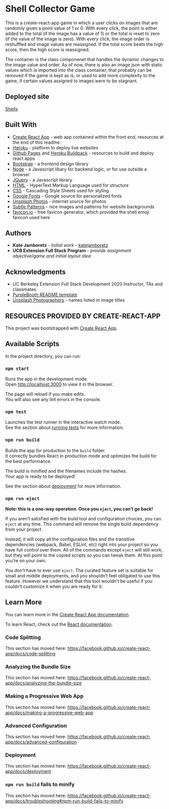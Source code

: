 # Shell Collector Game

This is a create-react-app game in which a user clicks on images that are randomly given a point value of 1 or 0. With every click, the point is either added to the total (if the image has a value of 1) or the total is reset to zero (if the value of the image is zero). With every click, the image order is reshuffled and image values are reassigned. If the total score beats the high score, then the high score is reassigned.

The container is the class componenet that handles the dynamic changes to the image value and order. As of now, there is also an image json with static values which is imported into the class container, that probably can be removed if the game is kept as is, or used to add more complexity to the game, if certain values assigned to images were to be stagnant.

## Deployed site

[Shells](https://shellcollector.herokuapp.com/)

## Built With

- [Create React App](https://github.com/facebook/create-react-app) - web app contained within the front end, resources at the end of this readme.
- [Heroku](https://www.heroku.com/) - platform to deploy live websites
- [Github Pages](https://blog.usejournal.com/how-to-deploy-your-react-app-into-github-pages-b2c96292b18e) and [Heroku Buildpack](https://dev.to/smithmanny/deploy-your-react-app-to-heroku-2b6f) - resources to build and deploy react apps
- [Bootstrap](https://getbootstrap.com/docs/4.4/getting-started/download/) - a frontend design library
- [Node](https://nodejs.org/en/) - a Javascript libary for backend logic, or for use outside a browser
- [JQuery](https://jquery.com/) - a Javascript library
- [HTML](https://developer.mozilla.org/en-US/docs/Web/HTML) - HyperText Markup Language used for structure
- [CSS](https://developer.mozilla.org/en-US/docs/Web/CSS) - Cascading Style Sheets used for styling
- [Google Fonts](https://fonts.google.com) - Google source for personalized fonts
- [Unsplash Photos](https://unsplash.com) - internet source for photos
- [Subtle Patterns](https://www.toptal.com/designers/subtlepatterns/) - nice images and patterns for website backgrounds
- [favicon.io](https://favicon.io/) - free favicon generator, which provided the shell emoji favicon used here

## Authors

- **Kate Jamboretz** - _Initial work_ - [katejamboretz](https://github.com/katejamboretz)
- **UCB Extension Full Stack Program** - _provide assignment objective/game and initial layout idea_

## Acknowledgments

- UC Berkeley Extension Full Stack Development 2020 Instructor, TAs and classmates
- [PurpleBooth README template](https://gist.github.com/PurpleBooth/109311bb0361f32d87a2)
- [Unsplash Photographers](https://unsplash.com) - names listed in image titles

## RESOURCES PROVIDED BY CREATE-REACT-APP

This project was bootstrapped with [Create React App](https://github.com/facebook/create-react-app).

## Available Scripts

In the project directory, you can run:

### `npm start`

Runs the app in the development mode.<br />
Open [http://localhost:3000](http://localhost:3000) to view it in the browser.

The page will reload if you make edits.<br />
You will also see any lint errors in the console.

### `npm test`

Launches the test runner in the interactive watch mode.<br />
See the section about [running tests](https://facebook.github.io/create-react-app/docs/running-tests) for more information.

### `npm run build`

Builds the app for production to the `build` folder.<br />
It correctly bundles React in production mode and optimizes the build for the best performance.

The build is minified and the filenames include the hashes.<br />
Your app is ready to be deployed!

See the section about [deployment](https://facebook.github.io/create-react-app/docs/deployment) for more information.

### `npm run eject`

**Note: this is a one-way operation. Once you `eject`, you can’t go back!**

If you aren’t satisfied with the build tool and configuration choices, you can `eject` at any time. This command will remove the single build dependency from your project.

Instead, it will copy all the configuration files and the transitive dependencies (webpack, Babel, ESLint, etc) right into your project so you have full control over them. All of the commands except `eject` will still work, but they will point to the copied scripts so you can tweak them. At this point you’re on your own.

You don’t have to ever use `eject`. The curated feature set is suitable for small and middle deployments, and you shouldn’t feel obligated to use this feature. However we understand that this tool wouldn’t be useful if you couldn’t customize it when you are ready for it.

## Learn More

You can learn more in the [Create React App documentation](https://facebook.github.io/create-react-app/docs/getting-started).

To learn React, check out the [React documentation](https://reactjs.org/).

### Code Splitting

This section has moved here: https://facebook.github.io/create-react-app/docs/code-splitting

### Analyzing the Bundle Size

This section has moved here: https://facebook.github.io/create-react-app/docs/analyzing-the-bundle-size

### Making a Progressive Web App

This section has moved here: https://facebook.github.io/create-react-app/docs/making-a-progressive-web-app

### Advanced Configuration

This section has moved here: https://facebook.github.io/create-react-app/docs/advanced-configuration

### Deployment

This section has moved here: https://facebook.github.io/create-react-app/docs/deployment

### `npm run build` fails to minify

This section has moved here: https://facebook.github.io/create-react-app/docs/troubleshooting#npm-run-build-fails-to-minify
